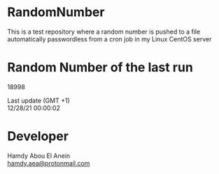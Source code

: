 # RandomNumber    
This is a test repository where a random number is pushed to a file automatically passwordless from a cron job in my Linux CentOS server    
# Random Number of the last run   
18998
      
Last update (GMT +1)    
12/28/21 00:00:02
# Developer    
Hamdy Abou El Anein   
hamdy.aea@protonmail.com
